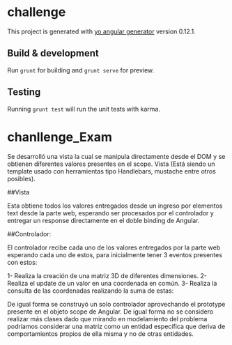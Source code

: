 # challenge

This project is generated with [yo angular generator](https://github.com/yeoman/generator-angular)
version 0.12.1.

## Build & development

Run `grunt` for building and `grunt serve` for preview.

## Testing

Running `grunt test` will run the unit tests with karma.
# chanllenge_Exam

Se desarrolló una vista la cual se manipula directamente desde el DOM y se obtienen diferentes valores presentes en el scope. Vista (Está siendo un template usado con herramientas tipo Handlebars, mustache entre otros posibles).

##Vista

Esta obtiene todos los valores entregados desde un ingreso por elementos text desde la parte web, esperando ser procesados por el controlador  y entregar un response directamente en el doble binding de Angular.

##Controlador:

El controlador recibe cada uno de los valores entregados por la parte web esperando cada uno de estos, para inicialmente tener 3 eventos presentes con estos:

1- Realiza la creación de una matriz 3D de diferentes dimensiones.
2- Realiza el update de un valor en una coordenada en común.
3- Realiza la consulta de las coordenadas realizando la suma de estas:

De igual forma se construyó un solo controlador aprovechando el prototype presente en el objeto scope de Angular. De igual forma no se considero realizar más clases dado que mirando en modelamiento del problema podríamos considerar una matriz como un entidad específica que deriva de comportamientos propios de ella misma y no de otras entidades.

